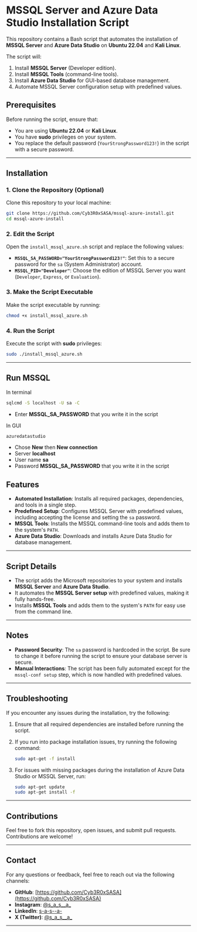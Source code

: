 # MSSQL Server and Azure Data Studio Installation Script

This repository contains a Bash script that automates the installation of **MSSQL Server** and **Azure Data Studio** on **Ubuntu 22.04** and **Kali Linux**.

The script will:
1. Install **MSSQL Server** (Developer edition).
2. Install **MSSQL Tools** (command-line tools).
3. Install **Azure Data Studio** for GUI-based database management.
4. Automate MSSQL Server configuration setup with predefined values.

## Prerequisites

Before running the script, ensure that:
- You are using **Ubuntu 22.04** or **Kali Linux**.
- You have **sudo** privileges on your system.
- You replace the default password (`YourStrongPassword123!`) in the script with a secure password.

---

## Installation

### 1. Clone the Repository (Optional)

Clone this repository to your local machine:

```bash
git clone https://github.com/Cyb3R0xSASA/mssql-azure-install.git
cd mssql-azure-install
```

### 2. Edit the Script

Open the `install_mssql_azure.sh` script and replace the following values:

- **`MSSQL_SA_PASSWORD="YourStrongPassword123!"`**: Set this to a secure password for the `sa` (System Administrator) account.
- **`MSSQL_PID="Developer"`**: Choose the edition of MSSQL Server you want (`Developer`, `Express`, or `Evaluation`).

### 3. Make the Script Executable

Make the script executable by running:

```bash
chmod +x install_mssql_azure.sh
```

### 4. Run the Script

Execute the script with **sudo** privileges:

```bash
sudo ./install_mssql_azure.sh
```

---

## Run MSSQL

In terminal

```bash
sqlcmd -S localhost -U sa -C
```
- Enter **MSSQL_SA_PASSWORD** that you write it in the script

In GUI

```bash
azuredatastudio
```

- Chose **New** then **New connection**
- Server **localhost**
- User name **sa**
- Password **MSSQL_SA_PASSWORD** that you write it in the script

## Features

- **Automated Installation**: Installs all required packages, dependencies, and tools in a single step.
- **Predefined Setup**: Configures MSSQL Server with predefined values, including accepting the license and setting the `sa` password.
- **MSSQL Tools**: Installs the MSSQL command-line tools and adds them to the system's `PATH`.
- **Azure Data Studio**: Downloads and installs Azure Data Studio for database management.

---

## Script Details

- The script adds the Microsoft repositories to your system and installs **MSSQL Server** and **Azure Data Studio**.
- It automates the **MSSQL Server setup** with predefined values, making it fully hands-free.
- Installs **MSSQL Tools** and adds them to the system's `PATH` for easy use from the command line.

---

## Notes

- **Password Security**: The `sa` password is hardcoded in the script. Be sure to change it before running the script to ensure your database server is secure.
- **Manual Interactions**: The script has been fully automated except for the `mssql-conf setup` step, which is now handled with predefined values.

---

## Troubleshooting

If you encounter any issues during the installation, try the following:

1. Ensure that all required dependencies are installed before running the script.
2. If you run into package installation issues, try running the following command:
   
   ```bash
   sudo apt-get -f install
   ```

3. For issues with missing packages during the installation of Azure Data Studio or MSSQL Server, run:

   ```bash
   sudo apt-get update
   sudo apt-get install -f
   ```

---

## Contributions

Feel free to fork this repository, open issues, and submit pull requests. Contributions are welcome!

---

## Contact

For any questions or feedback, feel free to reach out via the following channels:

- **GitHub**: [https://github.com/Cyb3R0xSASA](https://github.com/Cyb3R0xSASA)
- **Instagram**: [@s_a_s__a_](https://www.instagram.com/s_a_s__a_)
- **LinkedIn**: [s-a-s--a-](https://www.linkedin.com/in/s-a-s--a-)
- **X (Twitter)**: [@s_a_s__a_](https://x.com/s_a_s__a_)

---